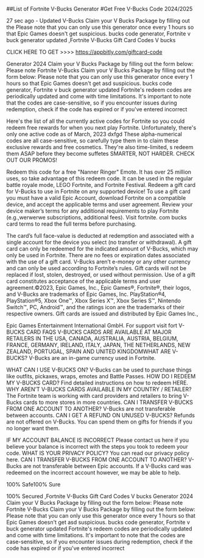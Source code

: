 ##List of Fortnite V-Bucks Generator #Get Free V-Bucks Code 2024/2025

27 sec ago - Updated V-Bucks Claim your V Bucks Package by filling out the Please note that you can only use this generator once every 1 hours so that Epic Games doesn't get suspicious. bucks code generator, Fortnite v buck generator updated ,Fortnite V-Bucks Gift Card Codes V bucks

CLICK HERE TO GET >>>> https://appbitly.com/giftcard-code

Generator 2024 Claim your V Bucks Package by filling out the form below: Please note Fortnite V-Bucks Claim your V Bucks Package by filling out the form below: Please note that you can only use this generator once every 1 hours so that Epic Games doesn't get asd suspicious. bucks code generator, Fortnite v buck generator updated Fortnite's redeem codes are periodically updated and come with time limitations. It's important to note that the codes are case-sensitive, so if you encounter issues during redemption, check if the code has expired or if you've entered incorrect

Here's the list of all the currently active codes for Fortnite so you could redeem free rewards for when you next play Fortnite. Unfortunately, there's only one active code as of March, 2023 dxfgd These alpha-numerical codes are all case-sensitive, so carefully type them in to claim these exclusive rewards and free cosmetics. They're also time-limited, s redeem them ASAP before they become suffetes SMARTER, NOT HARDER. CHECK OUT OUR PROMOS!

Redeem this code for a free "Nanner Ringer" Emote. It has over 25 million uses, so take advantage of this redeem code. It can be used in the regular battle royale mode, LEGO Fortnite, and Fortnite Festival. Redeem a gift card for V-Bucks to use in Fortnite on any supported device! To use a gift card you must have a valid Epic Account, download Fortnite on a compatible device, and accept the applicable terms and user agreement. Review your device maker’s terms for any additional requirements to play Fortnite (e.g.,werwerwe subscriptions, additional fees). Visit fortnite. com bucks card terms to read the full terms before purchasing.

The card’s full face-value is deducted at redemption and associated with a single account for the device you select (no transfer or withdrawal). A gift card can only be redeemed for the indicated amount of V-Bucks, which may only be used in Fortnite. There are no fees or expiration dates associated with the use of a gift card. V-Bucks aren’t e-money or any other currency and can only be used according to Fortnite’s rules. Gift cards will not be replaced if lost, stolen, destroyed, or used without permission. Use of a gift card constitutes acceptance of the applicable terms and user agreement.©2023, Epic Games, Inc., Epic Games®, Fortnite®, their logos, and V-Bucks are trademarks of Epic Games, Inc. PlayStation®4, PlayStation®5, Xbox One™, Xbox Series X™, Xbox Series S™, Nintendo Switch™, PC, Android™, and the ratings icon are the trademarks of their respective owners. Gift cards are issued and distributed by Epic Games Inc.,

Epic Games Entertainment International GmbH. For support visit fort V-BUCKS CARD FAQS V-BUCKS CARDS ARE AVAILABLE AT MAJOR RETAILERS IN THE USA, CANADA, AUSTRALIA, AUSTRIA, BELGIUM, FRANCE, GERMANY, IRELAND, ITALY, JAPAN, THE NETHERLANDS, NEW ZEALAND, PORTUGAL, SPAIN AND UNITED KINGDOMWHAT ARE V-BUCKS? V-Bucks are an in-game currency used in Fortnite.

WHAT CAN I USE V-BUCKS ON? V-Bucks can be used to purchase things like outfits, pickaxes, wraps, emotes and Battle Passes. HOW DO I REDEEM MY V-BUCKS CARD? Find detailed instructions on how to redeem HERE. WHY AREN’T V-BUCKS CARDS AVAILABLE IN MY COUNTRY / RETAILER? The Fortnite team is working with card providers and retailers to bring V-Bucks cards to more stores in more countries. CAN I TRANSFER V-BUCKS FROM ONE ACCOUNT TO ANOTHER? V-Bucks are not transferable between accounts. CAN I GET A REFUND ON UNUSED V-BUCKS? Refunds are not offered on V-Bucks. You can spend them on gifts for friends if you no longer want them.

IF MY ACCOUNT BALANCE IS INCORRECT Please contact us here if you believe your balance is incorrect with the steps you took to redeem your code. WHAT IS YOUR PRIVACY POLICY? You can read our privacy policy here. CAN I TRANSFER V-BUCKS FROM ONE ACCOUNT TO ANOTHER? V-Bucks are not transferable between Epic accounts. If a V-Bucks card was redeemed on the incorrect account however, we may be able to help.

100% Safe100% Sure

100% Secured ,Fortnite V-Bucks Gift Card Codes V bucks Generator 2024 Claim your V Bucks Package by filling out the form below: Please note Fortnite V-Bucks Claim your V Bucks Package by filling out the form below: Please note that you can only use this generator once every 1 hours so that Epic Games doesn't get asd suspicious. bucks code generator, Fortnite v buck generator updated Fortnite's redeem codes are periodically updated and come with time limitations. It's important to note that the codes are case-sensitive, so if you encounter issues during redemption, check if the code has expired or if you've entered incorrect
